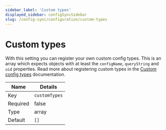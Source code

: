 ```yaml
---
sidebar_label: 'Custom types'
displayed_sidebar: configSyncSidebar
slug: /config-sync/configuration/custom-types
---
```


# Custom types

With this setting you can register your own custom config types. This is an array which expects objects with at least the `configName`, `queryString` and `uid` properties. Read more about registering custom types in the [Custom config types](/config-sync/configuration/custom-types) documentation.

| Name | Details |
| ---- | ------- |
| Key | `customTypes` |
| Required | false |
| Type | array |
| Default | `[]` |